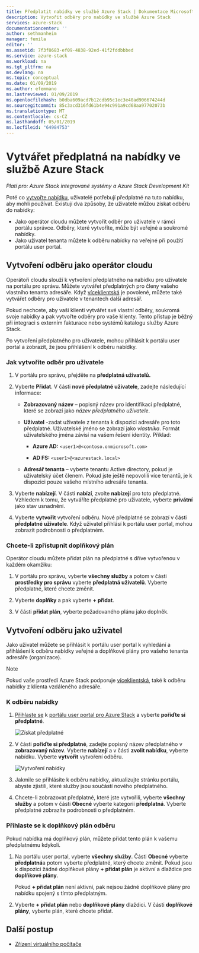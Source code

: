 ```yaml
---
title: Předplatit nabídky ve službě Azure Stack | Dokumentace Microsoftu
description: Vytvořit odběry pro nabídky ve službě Azure Stack
services: azure-stack
documentationcenter: ''
author: sethmanheim
manager: femila
editor: ''
ms.assetid: 7f3f8683-ef09-4838-92ed-41f2fddbbbed
ms.service: azure-stack
ms.workload: na
ms.tgt_pltfrm: na
ms.devlang: na
ms.topic: conceptual
ms.date: 01/09/2019
ms.author: efemmano
ms.lastreviewed: 01/09/2019
ms.openlocfilehash: b0dba609acd7b12cdb95c1ec3e40ad906674244d
ms.sourcegitcommit: 85c3acd316fd61b4e94c991a9cd68aa97702073b
ms.translationtype: MT
ms.contentlocale: cs-CZ
ms.lasthandoff: 05/01/2019
ms.locfileid: "64984753"
---
```

# <a name="create-subscriptions-to-offers-in-azure-stack"></a>Vytvářet předplatná na nabídky ve službě Azure Stack

*Platí pro: Azure Stack integrované systémy a Azure Stack Development Kit*

Poté co [vytvořte nabídku](azure-stack-create-offer.md), uživatelé potřebují předplatné na tuto nabídku, aby mohli používat. Existují dva způsoby, že uživatelé můžou získat odběru do nabídky:

- Jako operátor cloudu můžete vytvořit odběr pro uživatele v rámci portálu správce. Odběry, které vytvoříte, může být veřejné a soukromé nabídky.
- Jako uživatel tenanta můžete k odběru nabídky na veřejné při použití portálu user portal.  

## <a name="create-a-subscription-as-a-cloud-operator"></a>Vytvoření odběru jako operátor cloudu

Operátoři cloudu slouží k vytvoření předplatného na nabídku pro uživatele na portálu pro správu. Můžete vytvářet předplatných pro členy vašeho vlastního tenanta adresáře. Když [víceklientská](azure-stack-enable-multitenancy.md) je povolené, můžete také vytvářet odběry pro uživatele v tenantech další adresář.

Pokud nechcete, aby vaši klienti vytvářet své vlastní odběry, soukromá svoje nabídky a pak vytvořte odběry pro vaše klienty. Tento přístup je běžný při integraci s externím fakturace nebo systémů katalogu služby Azure Stack.

Po vytvoření předplatného pro uživatele, mohou přihlásit k portálu user portal a zobrazit, že jsou přihlášení k odběru nabídky.  

### <a name="to-create-a-subscription-for-a-user"></a>Jak vytvoříte odběr pro uživatele

1. V portálu pro správu, přejděte na **předplatná uživatelů.**
2. Vyberte **Přidat**. V části **nové předplatné uživatele**, zadejte následující informace:  

   - **Zobrazovaný název** – popisný název pro identifikaci předplatné, které se zobrazí jako *název předplatného uživatele*.
   - **Uživatel** -zadat uživatele z tenanta k dispozici adresáře pro toto předplatné. Uživatelské jméno se zobrazí jako *vlastníka*.  Formát uživatelského jména závisí na vašem řešení identity. Příklad:

     - **Azure AD:** `<user1>@<contoso.onmicrosoft.com>`

     - **AD FS:** `<user1>@<azurestack.local>`

   - **Adresář tenanta** – vyberte tenantu Active directory, pokud je uživatelský účet členem. Pokud jste ještě nepovolili více tenantů, je k dispozici pouze vašeho místního adresáře tenanta.

3. Vyberte **nabízejí**. V části **nabízí**, zvolte **nabízejí** pro toto předplatné. Vzhledem k tomu, že vytváříte předplatné pro uživatele, vyberte **privátní** jako stav usnadnění.

4. Vyberte **vytvořit** vytvoření odběru. Nové předplatné se zobrazí v části **předplatné uživatele**. Když uživatel přihlásí k portálu user portal, mohou zobrazit podrobnosti o předplatném.

### <a name="to-make-an-add-on-plan-available"></a>Chcete-li zpřístupnit doplňkový plán

Operátor cloudu můžete přidat plán na předplatné s dříve vytvořenou v každém okamžiku:

1. V portálu pro správu, vyberte **všechny služby** a potom v části **prostředky pro správu** vyberte **předplatná uživatelů**. Vyberte předplatné, které chcete změnit.

2. Vyberte **doplňky** a pak vyberte **+ přidat**.  

3. V části **přidat plán**, vyberte požadovaného plánu jako doplněk.

## <a name="create-a-subscription-as-a-user"></a>Vytvoření odběru jako uživatel

Jako uživatel můžete se přihlásit k portálu user portal k vyhledání a přihlášení k odběru nabídky veřejné a doplňkové plány pro vašeho tenanta adresáře (organizace).

>[!NOTE]
>Pokud vaše prostředí Azure Stack podporuje [víceklientská](azure-stack-enable-multitenancy.md), také k odběru nabídky z klienta vzdáleného adresáře.

### <a name="to-subscribe-to-an-offer"></a>K odběru nabídky

1. [Přihlaste se](../asdk/asdk-connect.md) k [portálu user portal pro Azure Stack](https://portal.local.azurestack.external) a vyberte **pořiďte si předplatné**.

   ![Získat předplatné](media/azure-stack-subscribe-plan-provision-vm/image01.png)
  
2. V části **pořiďte si předplatné**, zadejte popisný název předplatného v **zobrazovaný název**. Vyberte **nabízejí** a v části **zvolit nabídku**, vyberte nabídku. Vyberte **vytvořit** vytvoření odběru.

   ![Vytvoření nabídky](media/azure-stack-subscribe-plan-provision-vm/image02.png)
  
3. Jakmile se přihlásíte k odběru nabídky, aktualizujte stránku portálu, abyste zjistili, které služby jsou součástí nového předplatného.

4. Chcete-li zobrazovat předplatné, které jste vytvořili, vyberte **všechny služby** a potom v části **Obecné** vyberte kategorii **předplatná**. Vyberte předplatné zobrazíte podrobnosti o předplatném.  

### <a name="to-subscribe-to-an-add-on-plan"></a>Přihlaste se k doplňkový plán odběru

Pokud nabídka má doplňkový plán, můžete přidat tento plán k vašemu předplatnému kdykoli.  

1. Na portálu user portal, vyberte **všechny služby**. Části **Obecné** vyberte **předplatná**a potom vyberte předplatné, který chcete změnit. Pokud jsou k dispozici žádné doplňkové plány **+ přidat plán** je aktivní a dlaždice pro **doplňkové plány**. 

   Pokud **+ přidat plán** není aktivní, pak nejsou žádné doplňkové plány pro nabídku spojený s tímto předplatným.

1. Vyberte **+ přidat plán** nebo **doplňkové plány** dlaždici. V části **doplňkové plány**, vyberte plán, které chcete přidat.

## <a name="next-steps"></a>Další postup

- [Zřízení virtuálního počítače](../user/azure-stack-create-vm-template.md)
